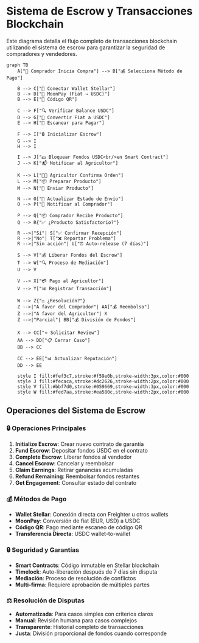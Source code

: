 # Sistema de Escrow y Transacciones Blockchain

Este diagrama detalla el flujo completo de transacciones blockchain utilizando el sistema de escrow para garantizar la seguridad de compradores y vendedores.

```mermaid
graph TB
    A["🛒 Comprador Inicia Compra"] --> B["💰 Selecciona Método de Pago"]
    
    B --> C["👛 Conectar Wallet Stellar"]
    B --> D["🌙 MoonPay (Fiat → USDC)"]
    B --> E["📱 Código QR"]
    
    C --> F["🔍 Verificar Balance USDC"]
    D --> G["💱 Convertir Fiat a USDC"]
    E --> H["📲 Escanear para Pagar"]
    
    F --> I["🔒 Inicializar Escrow"]
    G --> I
    H --> I
    
    I --> J["💵 Bloquear Fondos USDC<br/>en Smart Contract"]
    J --> K["📬 Notificar al Agricultor"]
    
    K --> L["👨‍🌾 Agricultor Confirma Orden"]
    L --> M["📦 Preparar Producto"]
    M --> N["🚚 Enviar Producto"]
    
    N --> O["📍 Actualizar Estado de Envío"]
    O --> P["🛒 Notificar al Comprador"]
    
    P --> Q["📦 Comprador Recibe Producto"]
    Q --> R{"✅ ¿Producto Satisfactorio?"}
    
    R -->|"Sí"| S["✅ Confirmar Recepción"]
    R -->|"No"| T["❌ Reportar Problema"]
    R -->|"Sin acción"| U["⏰ Auto-release (7 días)"]
    
    S --> V["💰 Liberar Fondos del Escrow"]
    T --> W["🔍 Proceso de Mediación"]
    U --> V
    
    V --> X["💳 Pago al Agricultor"]
    V --> Y["📊 Registrar Transacción"]
    
    W --> Z{"⚖️ ¿Resolución?"}
    Z -->|"A favor del Comprador"| AA["💰 Reembolso"]
    Z -->|"A favor del Agricultor"| X
    Z -->|"Parcial"| BB["💰 División de Fondos"]
    
    X --> CC["⭐ Solicitar Review"]
    AA --> DD["📋 Cerrar Caso"]
    BB --> CC
    
    CC --> EE["📊 Actualizar Reputación"]
    DD --> EE
    
    style I fill:#fef3c7,stroke:#f59e0b,stroke-width:3px,color:#000
    style J fill:#fecaca,stroke:#dc2626,stroke-width:2px,color:#000
    style V fill:#bbf7d0,stroke:#059669,stroke-width:3px,color:#000
    style W fill:#fed7aa,stroke:#ea580c,stroke-width:2px,color:#000
```

## Operaciones del Sistema de Escrow

### 🔒 Operaciones Principales
1. **Initialize Escrow**: Crear nuevo contrato de garantía
2. **Fund Escrow**: Depositar fondos USDC en el contrato
3. **Complete Escrow**: Liberar fondos al vendedor
4. **Cancel Escrow**: Cancelar y reembolsar
5. **Claim Earnings**: Retirar ganancias acumuladas
6. **Refund Remaining**: Reembolsar fondos restantes
7. **Get Engagement**: Consultar estado del contrato

### 💰 Métodos de Pago
- **Wallet Stellar**: Conexión directa con Freighter u otros wallets
- **MoonPay**: Conversión de fiat (EUR, USD) a USDC
- **Código QR**: Pago mediante escaneo de código QR
- **Transferencia Directa**: USDC wallet-to-wallet

### 🔒 Seguridad y Garantías
- **Smart Contracts**: Código inmutable en Stellar blockchain
- **Timelock**: Auto-liberación después de 7 días sin disputa
- **Mediación**: Proceso de resolución de conflictos
- **Multi-firma**: Requiere aprobación de múltiples partes

### ⚖️ Resolución de Disputas
- **Automatizada**: Para casos simples con criterios claros
- **Manual**: Revisión humana para casos complejos
- **Transparente**: Historial completo de transacciones
- **Justa**: División proporcional de fondos cuando corresponde 